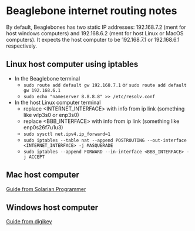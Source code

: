 # Beaglebone internet routing notes
By default, Beaglebones has two static IP addresses: 192.168.7.2 (ment for host windows computers) and 192.168.6.2 (ment for host Linux or MacOS computers). It expects the host computer to be 192.168.7.1 or 192.168.6.1 respectively.

## Linux host computer using iptables
- In the Beaglebone terminal
    - `sudo route add default gw 192.168.7.1` or `sudo route add default gw 192.168.6.1`
    - `sudo echo "nameserver 8.8.8.8" >> /etc/resolv.conf`
- In the host Linux computer terminal
    - replace <INTERNET_INTERFACE> with info from ip link (something like wlp3s0 or enp3s0)
    - replace <BBB_INTERFACE> with info from ip link (something like enp0s26f7u1u3)
    - `sudo sysctl net.ipv4.ip_forward=1`
    - `sudo iptables --table nat --append POSTROUTING --out-interface <INTERNET_INTERFACE> -j MASQUERADE`
    - `sudo iptables --append FORWARD --in-interface <BBB_INTERFACE> -j ACCEPT`

## Mac host computer
[Guide from Solarian Programmer](https://solarianprogrammer.com/2018/12/04/beaglebone-black-sharing-usb-internet-macos/)

## Windows host computer
[Guide from digikey](https://www.digikey.com/en/maker/blogs/how-to-connect-a-beaglebone-black-to-the-internet-using-usb)
